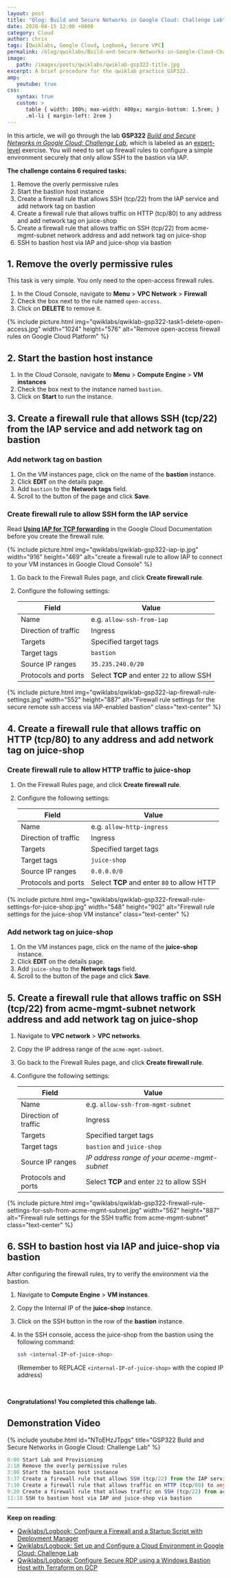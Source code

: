 ```yaml
---
layout: post
title: "Qlog: Build and Secure Networks in Google Cloud: Challenge Lab"
date: 2020-08-15 12:00 +0800
category: Cloud
author: chris
tags: [Qwiklabs, Google Cloud, Logbook, Secure VPC]
permalink: /blog/qwiklabs/Build-and-Secure-Networks-in-Google-Cloud-Challenge-Lab
image: 
   path: /images/posts/qwiklabs/qwiklab-gsp322-title.jpg
excerpt: A brief procedure for the qwiklab practice GSP322.
amp:
   youtube: true
css:
   syntax: true
   custom: >
      table { width: 100%; max-width: 400px; margin-bottom: 1.5rem; }
      .ml-li { margin-left: 2rem }
---
```


In this article, we will go through the lab **GSP322** _[Build and Secure Networks in Google Cloud: Challenge Lab](https://www.qwiklabs.com/focuses/12068?parent=catalog)_, which is labeled as an [expert-level](https://www.qwiklabs.com/quests/128) exercise. You will need to set up firewall rules to configure a simple environment securely that only allow SSH to the bastion via IAP.

**The challenge contains 6 required tasks:**

1. Remove the overly permissive rules
2. Start the bastion host instance
3. Create a firewall rule that allows SSH (tcp/22) from the IAP service and add network tag on bastion
4. Create a firewall rule that allows traffic on HTTP (tcp/80) to any address and add network tag on juice-shop
5. Create a firewall rule that allows traffic on SSH (tcp/22) from acme-mgmt-subnet network address and add network tag on juice-shop
6. SSH to bastion host via IAP and juice-shop via bastion


## 1. Remove the overly permissive rules

This task is very simple. You only need to the open-access firewall rules.

1. In the Cloud Console, navigate to **Menu** > **VPC Network** > **Firewall**
2. Check the box next to the rule named `open-access`.
3. Click on **DELETE** to remove it.

{% include picture.html img="qwiklabs/qwiklab-gsp322-task1-delete-open-access.jpg" width="1024" height="576" alt="Remove open-access firewall rules on Google Cloud Platform" %}

## 2. Start the bastion host instance

1. In the Cloud Console, navigate to **Menu** > **Compute Engine** > **VM instances**
2. Check the box next to the instance named `bastion`.
3. Click on **Start** to run the instance.

## 3. Create a firewall rule that allows SSH (tcp/22) from the IAP service and add network tag on bastion

### Add network tag on bastion

1. On the VM instances page, click on the name of the **bastion** instance.
2. Click **EDIT** on the details page.
3. Add `bastion` to the **Network tags** field.
4. Scroll to the button of the page and click **Save**.

### Create firewall rule to allow SSH form the IAP service

Read [**Using IAP for TCP forwarding**](https://cloud.google.com/iap/docs/using-tcp-forwarding#create-firewall-rule) in the Google Cloud Documentation before you create the firewall rule.

{% include picture.html img="qwiklabs/qwiklab-gsp322-iap-ip.jpg" width="916" height="469" alt="create a firewall rule to allow IAP to connect to your VM instances in Google Cloud Console" %}

1. Go back to the Firewall Rules page, and click **Create firewall rule**.
2. Configure the following settings:

   |  Field    |   Value    |
   | ---       | ---        |
   | Name | e.g. `allow-ssh-from-iap` |
   | Direction of traffic | Ingress |
   | Targets | Specified target tags |
   | Target tags | `bastion` |
   | Source IP ranges | `35.235.240.0/20` |
   | Protocols and ports | Select **TCP** and enter `22` to allow SSH |

{% include picture.html img="qwiklabs/qwiklab-gsp322-iap-firewall-rule-settings.jpg" width="552" height="887" alt="Firewall rule settings for the secure remote ssh access via IAP-enabled bastion" class="text-center" %}

## 4. Create a firewall rule that allows traffic on HTTP (tcp/80) to any address and add network tag on juice-shop

### Create firewall rule to allow HTTP traffic to juice-shop

1. On the Firewall Rules page, and click **Create firewall rule**.
2. Configure the following settings:

   |  Field    |   Value    |
   | ---       | ---        |
   | Name | e.g. `allow-http-ingress` |
   | Direction of traffic | Ingress |
   | Targets | Specified target tags |
   | Target tags | `juice-shop` |
   | Source IP ranges | `0.0.0.0/0` |
   | Protocols and ports | Select **TCP** and enter `80` to allow HTTP |

{% include picture.html img="qwiklabs/qwiklab-gsp322-firewall-rule-settings-for-juice-shop.jpg" width="548" height="902" alt="Firewall rule settings for the juice-shop VM instance" class="text-center" %}

### Add network tag on juice-shop

1. On the VM instances page, click on the name of the **juice-shop** instance.
2. Click **EDIT** on the details page.
3. Add `juice-shop` to the **Network tags** field.
4. Scroll to the button of the page and click **Save**.

## 5. Create a firewall rule that allows traffic on SSH (tcp/22) from acme-mgmt-subnet network address and add network tag on juice-shop

1. Navigate to **VPC network** > **VPC networks**.
2. Copy the IP address range of the `acme-mgmt-subnet`.
3. Go back to the Firewall Rules page, and click **Create firewall rule**.
4. Configure the following settings:

   |  Field    |   Value    |
   | ---       | ---        |
   | Name | e.g. `allow-ssh-from-mgmt-subnet` |
   | Direction of traffic | Ingress |
   | Targets | Specified target tags |
   | Target tags | `bastion` and `juice-shop` |
   | Source IP ranges | _IP address range of your aceme-mgmt-subnet_ |
   | Protocols and ports | Select **TCP** and enter `22` to allow SSH |

{% include picture.html img="qwiklabs/qwiklab-gsp322-firewall-rule-settings-for-ssh-from-acme-mgmt-subnet.jpg" width="562" height="887" alt="Firewall rule settings for the SSH traffic from acme-mgmt-subnet" class="text-center" %}

## 6. SSH to bastion host via IAP and juice-shop via bastion

After configuring the firewall rules, try to verify the environment via the bastion.

1. Navigate to **Compute Engine** > **VM instances**.
2. Copy the Internal IP of the **juice-shop** instance.
3. Click on the SSH button in the row of the **bastion** instance.
3. In the SSH console, access the juice-shop from the bastion using the following command:

   ```bash
   ssh <internal-IP-of-juice-shop>
   ```

   (Remember to REPLACE `<internal-IP-of-juice-shop>` with the copied IP address)

<br/>

**Congratulations! You completed this challenge lab.**

## Demonstration Video

{% include youtube.html id="NToEHzJTpgs" title="GSP322 Build and Secure Networks in Google Cloud: Challenge Lab" %}

```ts
0:00 Start Lab and Provisioning
2:18 Remove the overly permissive rules
3:00 Start the bastion host instance
5:37 Create a firewall rule that allows SSH (tcp/22) from the IAP service and add network tag on bastion
7:30 Create a firewall rule that allows traffic on HTTP (tcp/80) to any address and add network tag on juice-shop
9:20 Create a firewall rule that allows traffic on SSH (tcp/22) from acme-mgmt-subnet
11:18 SSH to bastion host via IAP and juice-shop via bastion
```

* * *

**Keep on reading**:

- [Qwiklabs/Logbook: Configure a Firewall and a Startup Script with Deployment Manager](/blog/qwiklabs/Configure-a-Firewall-and-a-Startup-Script-with-Deployment-Manager)
- [Qwiklabs/Logbook: Set up and Configure a Cloud Environment in Google Cloud: Challenge Lab](/blog/qwiklabs/Set-up-and-Configure-a-Cloud-Environment-in-Google-Cloud-Challenge-Lab)
- [Qwiklabs/Logbook: Configure Secure RDP using a Windows Bastion Host with Terraform on GCP](/blog/qwiklabs/Configure-Windows-Bastion-Host-with-Terraform-on-GCP)